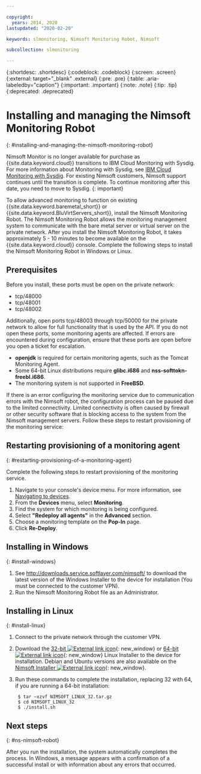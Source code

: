 ```yaml
---

copyright:
  years: 2014, 2020
lastupdated: "2020-02-20"

keywords: slmonitoring, Nimsoft Monitoring Robot, Nimsoft

subcollection: slmonitoring

---
```


{:shortdesc: .shortdesc}
{:codeblock: .codeblock}
{:screen: .screen}
{:external: target="_blank" .external}
{:pre: .pre}
{:table: .aria-labeledby="caption"}
{:important: .important}
{:note: .note}
{:tip: .tip}
{:deprecated: .deprecated}

# Installing and managing the Nimsoft Monitoring Robot
{: #installing-and-managing-the-nimsoft-monitoring-robot}

Nimsoft Monitor is no longer available for purchase as {{site.data.keyword.cloud}} transitions to IBM Cloud Monitoring with Sysdig. For more information about Monitoring with Sysdig, see [IBM Cloud Monitoring with Sysdig](/docs/services/Monitoring-with-Sysdig?topic=Sysdig-about). For existing Nimsoft customers, Nimsoft support continues until the transition is complete. To continue monitoring after this date, you need to move to Sysdig. 
{: important}

To allow advanced monitoring to function on existing {{site.data.keyword.baremetal_short}} or {{site.data.keyword.BluVirtServers_short}}, install the Nimsoft Monitoring Robot. The Nimsoft Monitoring Robot allows the monitoring management system to communicate with the bare metal server or virtual server on the private network. After you install the Nimsoft Monitoring Robot, it takes approximately 5 - 10 minutes to become available on the {{site.data.keyword.cloud}} console. Complete the following steps to install the Nimsoft Monitoring Robot in Windows or Linux.

## Prerequisites

Before you install, these ports must be open on the private network:

* tcp/48000
* tcp/48001
* tcp/48002

Additionally, open ports tcp/48003 through tcp/50000 for the private network to allow for full functionality that is used by the API. If you do not open these ports, some monitoring agents are affected. If errors are encountered during configuration, ensure that these ports are open before you open a ticket for escalation.

* **openjdk** is required for certain monitoring agents, such as the Tomcat Monitoring Agent.
* Some 64-bit Linux distributions require **glibc.i686** and **nss-softtokn-freebl.i686**.
* The monitoring system is not supported in **FreeBSD**.

If there is an error configuring the monitoring service due to communication errors with the Nimsoft robot, the configuration process can be paused due to the limited connectivity. Limited connectivity is often caused by firewall or other security software that is blocking access to the system from the Nimsoft management servers. Follow these steps to restart provisioning of the monitoring service:

## Restarting provisioning of a monitoring agent
{: #restarting-provisioning-of-a-monitoring-agent}

Complete the following steps to restart provisioning of the monitoring service.
1. Navigate to your console's device menu. For more information, see [Navigating to devices](https://test.cloud.ibm.com/docs/infrastructure/SLmonitoring?topic=virtual-servers-navigating-devices).
2. From the **Devices** menu, select **Monitoring**.
3. Find the system for which monitoring is being configured.
4. Select **"Redeploy all agents"** in the **Advanced** section.
5. Choose a monitoring template on the **Pop-In** page.
6. Click **Re-Deploy**.

## Installing in Windows
{: #install-windows}

1. See http://downloads.service.softlayer.com/nimsoft/ to download the latest version of the Windows Installer to the device for installation (You must be connected to the customer VPN).
2. Run the Nimsoft Monitoring Robot file as an Administrator.

## Installing in Linux
{: #install-linux}

1. Connect to the private network through the customer VPN.
2. Download the [32-bit ![External link icon](../../icons/launch-glyph.svg "External link icon")](http://downloads.service.softlayer.com/nimsoft/NIMSOFT_LINUX_32.tar.gz){: new_window} or [64-bit ![External link icon](../../icons/launch-glyph.svg "External link icon")](http://downloads.service.softlayer.com/nimsoft/NIMSOFT_LINUX_64.tar.gz){: new_window} Linux Installer to the device for installation. Debian and Ubuntu versions are also available on the [Nimsoft Installer ![External link icon](../../icons/launch-glyph.svg "External link icon")](http://downloads.service.softlayer.com/nimsoft/){: new_window}.
3. Run these commands to complete the installation, replacing 32 with 64, if you are running a 64-bit installation:

        $ tar –xzvf NIMSOFT_LINUX_32.tar.gz
        $ cd NIMSOFT_LINUX_32
        $ ./install.sh

## Next steps
{: #ns-nimsoft-robot}

After you run the installation, the system automatically completes the process. In Windows, a message appears with a confirmation of a successful install or with information about any errors that occurred.

